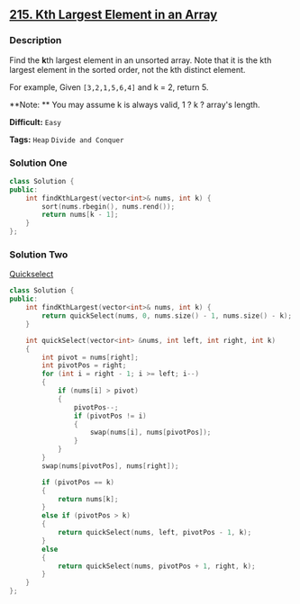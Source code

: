 ## [215. Kth Largest Element in an Array](https://leetcode.com/problems/kth-largest-element-in-an-array/description/)

### Description

Find the **k**th largest element in an unsorted array. Note that it is the kth largest element in the sorted order, not the kth distinct element.

For example,
Given `[3,2,1,5,6,4]` and k = 2, return 5.

**Note: **
You may assume k is always valid, 1 ? k ? array's length.



**Difficult:** `Easy`

**Tags:** `Heap` `Divide and Conquer`



### Solution One

```c++
class Solution {
public:
    int findKthLargest(vector<int>& nums, int k) {
        sort(nums.rbegin(), nums.rend());
        return nums[k - 1];
    }
};
```



### Solution Two

[Quickselect](https://en.wikipedia.org/wiki/Quickselect)

```c++
class Solution {
public:
    int findKthLargest(vector<int>& nums, int k) {
        return quickSelect(nums, 0, nums.size() - 1, nums.size() - k);
    }

    int quickSelect(vector<int> &nums, int left, int right, int k)
    {
        int pivot = nums[right];
        int pivotPos = right;
        for (int i = right - 1; i >= left; i--)
        {
            if (nums[i] > pivot)
            {
                pivotPos--;
                if (pivotPos != i)
                {
                    swap(nums[i], nums[pivotPos]);
                }
            }
        }
        swap(nums[pivotPos], nums[right]);

        if (pivotPos == k)
        {
            return nums[k];
        }
        else if (pivotPos > k)
        {
            return quickSelect(nums, left, pivotPos - 1, k);
        }
        else
        {
            return quickSelect(nums, pivotPos + 1, right, k);
        }
    }
};
```




